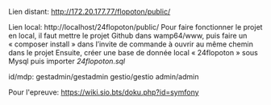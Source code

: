 Lien distant: http://172.20.177.77/flopoton/public/

Lien local: http://localhost/24flopoton/public/
Pour faire fonctionner le projet en local, il faut mettre le projet Github dans wamp64/www, puis faire un « composer install » dans l’invite de commande à ouvrir au même chemin dans le projet
Ensuite, créer une base de donnée local « 24flopoton » sous Mysql puis importer _24flopoton.sql_

id/mdp:   gestadmin/gestadmin
          gestio/gestio
          admin/admin

Pour l'epreuve: https://wiki.sio.bts/doku.php?id=symfony
